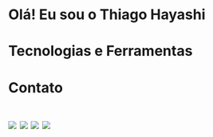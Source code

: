 <h1>Olá! Eu sou o Thiago Hayashi<h1>

<h1>Tecnologias e Ferramentas<h1>

<h1>Contato<h1>

<div>
<a href="https://www.linkedin.com/in/thiago-hayashi-037732109/" target="link"><img src="	https://img.shields.io/badge/LinkedIn-0077B5?style=for-the-badge&logo=linkedin&logoColor=white" target="link"></a>
<a href = "mailto:contato@seu-usuário-aqui"><img src="https://icons8.com.br/icon/13640/ms-outlook" target="email"></a>
<a href = "https://www.instagram.com/shundii/"><img src="https://icons8.com.br/icon/Xy10Jcu1L2Su/instagram" target="email"></a>  
<a href="https://www.facebook.com/Shundi.Hayashi/" target="facebook"><img src="https://icons8.com.br/icon/yGcWL8copNNQ/facebook" target="_blank"></a>   
</div>
